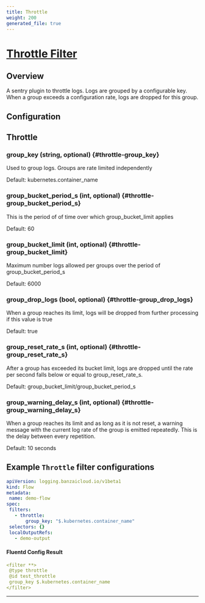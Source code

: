 ```yaml
---
title: Throttle
weight: 200
generated_file: true
---
```


# [Throttle Filter](https://github.com/rubrikinc/fluent-plugin-throttle)
## Overview
 A sentry plugin to throttle logs. Logs are grouped by a configurable key. When a group exceeds a configuration rate, logs are dropped for this group.

## Configuration
## Throttle

### group_key (string, optional) {#throttle-group_key}

Used to group logs. Groups are rate limited independently  

Default:  kubernetes.container_name

### group_bucket_period_s (int, optional) {#throttle-group_bucket_period_s}

This is the period of of time over which group_bucket_limit applies  

Default:  60

### group_bucket_limit (int, optional) {#throttle-group_bucket_limit}

Maximum number logs allowed per groups over the period of group_bucket_period_s  

Default:  6000

### group_drop_logs (bool, optional) {#throttle-group_drop_logs}

When a group reaches its limit, logs will be dropped from further processing if this value is true  

Default:  true

### group_reset_rate_s (int, optional) {#throttle-group_reset_rate_s}

After a group has exceeded its bucket limit, logs are dropped until the rate per second falls below or equal to group_reset_rate_s.  

Default:  group_bucket_limit/group_bucket_period_s

### group_warning_delay_s (int, optional) {#throttle-group_warning_delay_s}

When a group reaches its limit and as long as it is not reset, a warning message with the current log rate of the group is emitted repeatedly. This is the delay between every repetition.  

Default:  10 seconds


 ## Example `Throttle` filter configurations
 ```yaml
apiVersion: logging.banzaicloud.io/v1beta1
kind: Flow
metadata:
  name: demo-flow
spec:
  filters:
    - throttle:
        group_key: "$.kubernetes.container_name"
  selectors: {}
  localOutputRefs:
    - demo-output
 ```

 #### Fluentd Config Result
 ```yaml
<filter **>
  @type throttle
  @id test_throttle
  group_key $.kubernetes.container_name
</filter>
 ```

---
